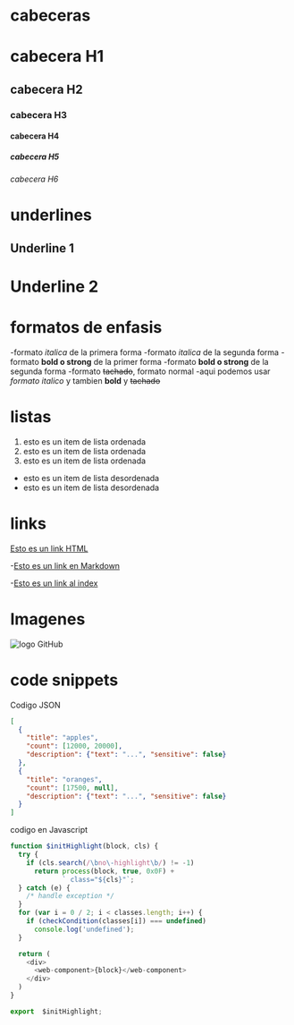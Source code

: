 # cabeceras
# cabecera H1
## cabecera H2
### cabecera H3
#### cabecera H4
##### cabecera H5
###### cabecera H6

# underlines
Underline 1
-----------

Underline 2
===========

# formatos de enfasis
-formato *italica* de la primera forma
-formato _italica_ de la segunda forma
-formato **bold o strong** de la primer forma
-formato __bold o strong__ de la segunda forma
-formato ~~tachado~~, formato normal
-aqui podemos usar *formato italico* y tambien **bold** y ~~tachado~~

# listas
1. esto es un item de lista ordenada
2. esto es un item de lista ordenada
3. esto es un item de lista ordenada
- esto es un item de lista desordenada
- esto es un item de lista desordenada

# links 
<a href="http://google.com">Esto es un link HTML</a>

-[Esto es un link en Markdown](http://google.com)

-[Esto es un link al index](index.html)

# Imagenes
![logo GitHub](https://github.githubassets.com/images/modules/logos_page/GitHub-Mark.png)

# code snippets
Codigo JSON 
```JSON
[
  {
    "title": "apples",
    "count": [12000, 20000],
    "description": {"text": "...", "sensitive": false}
  },
  {
    "title": "oranges",
    "count": [17500, null],
    "description": {"text": "...", "sensitive": false}
  }
]
```
codigo en Javascript
``` Javascript
function $initHighlight(block, cls) {
  try {
    if (cls.search(/\bno\-highlight\b/) != -1)
      return process(block, true, 0x0F) +
             ` class="${cls}"`;
  } catch (e) {
    /* handle exception */
  }
  for (var i = 0 / 2; i < classes.length; i++) {
    if (checkCondition(classes[i]) === undefined)
      console.log('undefined');
  }

  return (
    <div>
      <web-component>{block}</web-component>
    </div>
  )
}

export  $initHighlight;
```